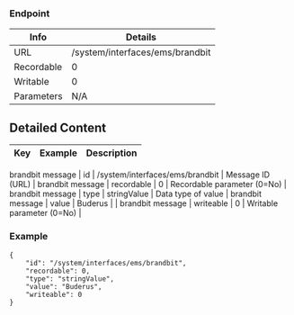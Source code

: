 # 



### Endpoint

| Info  | Details |
| ------------- | ------------- |
| URL   | /system/interfaces/ems/brandbit   |
| Recordable   | 0   |
| Writable   | 0   |
| Parameters  | N/A  |

## Detailed Content

|  Key  | Example | Description |
| ------------- | :------: | ------------- |
brandbit message
|  id | /system/interfaces/ems/brandbit | Message ID (URL) |
brandbit message
|  recordable | 0 | Recordable parameter (0=No) |
brandbit message
|  type | stringValue | Data type of value |
brandbit message
|  value | Buderus |  |
brandbit message
|  writeable | 0 | Writable parameter (0=No) |

### Example
```
{
    "id": "/system/interfaces/ems/brandbit",
    "recordable": 0,
    "type": "stringValue",
    "value": "Buderus",
    "writeable": 0
}
```
